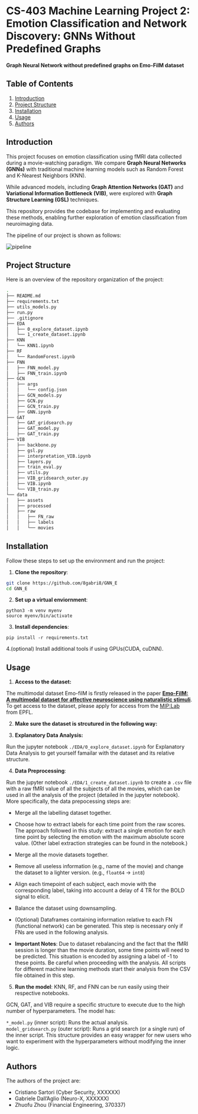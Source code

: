 # CS-403 Machine Learning Project 2: Emotion Classification and Network Discovery: GNNs Without Predefined Graphs 

**Graph Neural Network without predefined graphs on Emo-FilM dataset**

## Table of Contents
1. [Introduction](#introduction)
2. [Project Structure](#project-structure)
3. [Installation](#installation)
4. [Usage](#usage)
5. [Authors](#authors)


## Introduction

This project focuses on emotion classification using fMRI data collected during a movie-watching paradigm. We compare **Graph Neural Networks (GNNs)** with traditional machine learning models such as Random Forest and K-Nearest Neighbors (KNN).

While advanced models, including **Graph Attention Networks (GAT)** and **Variational Information Bottleneck (VIB)**, were explored with **Graph Structure Learning (GSL)** techniques.

This repository provides the codebase for implementing and evaluating these methods, enabling further exploration of emotion classification from neuroimaging data.

The pipeline of our project is shown as follows:

![pipeline](frmi_pipeline.png)


## Project Structure

Here is an overview of the repository organization of the project:

```bash
.
├── README.md
├── requirements.txt
├── utils_models.py
├── run.py
├── .gitignore
├── EDA
│   ├── 0_explore_dataset.ipynb
│   └── 1_create_dataset.ipynb
├── KNN
│   └── KNN1.ipynb
├── RF
│   └── RandomForest.ipynb
├── FNN
│   ├── FNN_model.py
│   ├── FNN_train.ipynb
├── GCN
│   ├── args
│   │   └── config.json
│   ├── GCN_models.py
│   ├── GCN.py
│   ├── GCN_train.py
│   ├── GNN.ipynb
├── GAT
│   ├── GAT_gridsearch.py
│   ├── GAT_model.py
│   ├── GAT_train.py
├── VIB
│   ├── backbone.py
│   ├── gsl.py
│   ├── interpretation_VIB.ipynb
│   ├── layers.py
│   ├── train_eval.py
│   ├── utils.py
│   ├── VIB_gridsearch_outer.py
│   ├── VIB.ipynb
│   └── VIB_train.py
└── data
│   ├── assets
│   ├── processed
│   ├── raw
│   │   ├── FN_raw
│   │   ├── labels
│   │   └── movies

```

## Installation

Follow these steps to set up the environment and run the project:

1. **Clone the repository**:

```bash
git clone https://github.com/8gabri8/GNN_E
cd GNN_E
```

2. **Set up a virtual enviornment**:
```
python3 -m venv myenv
source myenv/bin/activate
```

3. **Install dependencies**:
```
pip install -r requirements.txt
```

4.(optional) Install additional tools if using GPUs(CUDA, cuDNN).

## Usage

1. **Access to the dataset:**

The multimodal dataset Emo-filM is firstly released in the paper [**Emo-FilM: A multimodal dataset for affective neuroscience using naturalistic stimuli**](https://www.biorxiv.org/content/10.1101/2024.02.26.582043v1). To get access to the dataset, please apply for access from the [MIP:Lab](https://miplab.epfl.ch/) from EPFL.

2. **Make sure the dataset is strcutured in the following way:**

3. **Explanatory Data Analysis:**

Run the jupyter notebook ``./EDA/0_explore_dataset.ipynb`` for Explanatory Data Analysis to get yourself famailar with the dataset and its relative structure.

4. **Data Preprocessing**:

Run the jupyter notebook ``./EDA/1_create_dataset.ipynb`` to create a ``.csv`` file with a raw fMRI value of all the subjects of all the movies, which can be used in all the analysis of the project (detailed in the jupyter notebook). More specifically, the data prepocessing steps are:

- Merge all the labelling dataset together.  
- Choose how to extract labels for each time point from the raw scores.      The approach followed in this study: extract a single emotion for each time point by selecting the emotion with the maximum absolute score value. (Other label extraction strategies can be found in the notebook.)
- Merge all the movie datasets together.
- Remove all useless information (e.g., name of the movie) and change the dataset to a lighter version. (e.g., ``float64`` -> ``int8``)
- Align each timepoint of each subject, each movie with the corresponding label, taking into account a delay of 4 TR for the BOLD signal to elicit.
- Balance the dataset using downsampling.
- (Optional) Dataframes containing information relative to each FN (functional network) can be generated. This step is necessary only if FNs are used in the following analysis.

- **Important Notes**: Due to dataset rebalancing and the fact that the fMRI session is longer than the movie duration, some time points will need to be predicted. This situation is encoded by assigning a label of -1 to these points. Be careful when proceeding with the analysis. All scripts for different machine learning methods start their analysis from the CSV file obtained in this step.

5. **Run the model**: KNN, RF, and FNN can be run easily using their respective notebooks.

GCN, GAT, and VIB require a specific structure to execute due to the high number of hyperparameters. The model has:

``*_model.py`` (inner script): Runs the actual analysis.  
``model_gridsearch.py`` (outer script): Runs a grid search (or a single run) of the inner script. This structure provides an easy wrapper for new users who want to experiment with the hyperparameters without modifying the inner logic.

## Authors

The authors of the project are: 

- Cristiano Sartori (Cyber Security, XXXXXX)   
- Gabriele Dall’Aglio (Neuro-X, XXXXXX)  
- Zhuofu Zhou  (Financial Engineering, 370337)
